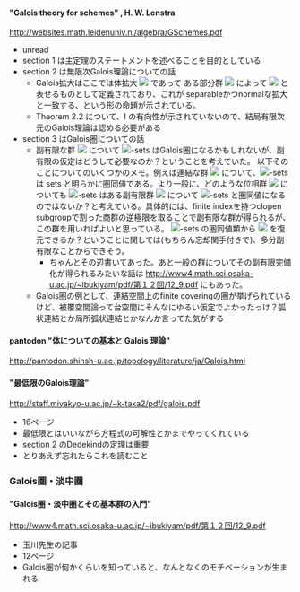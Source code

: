 #### "Galois theory for schemes” , H. W. Lenstra
http://websites.math.leidenuniv.nl/algebra/GSchemes.pdf

- unread 
- section 1 は主定理のステートメントを述べることを目的としている
- section 2 は無限次Galois理論についての話
    - Galois拡大はここでは体拡大 <img src="https://latex.codecogs.com/gif.latex?\inline&space;K\subset&space;L" /> であって
ある部分群 <img src="https://latex.codecogs.com/gif.latex?\inline&space;G\subset&space;\mathrm{Aut}(L)" /> によって
 <img src="https://latex.codecogs.com/gif.latex?\inline&space;K=L^G" /> と表せるものとして定義されており、これが
separableかつnormalな拡大と一致する、という形の命題が示されている。
    - Theorem 2.2 について、I の有向性が示されていないので、結局有限次元のGalois理論は認める必要がある
- section 3 はGalois圏についての話
    - 副有限な群 <img src="https://latex.codecogs.com/gif.latex?\inline&space;\pi" /> について 
<img src="https://latex.codecogs.com/gif.latex?\inline&space;\pi" />-sets はGalois圏になるかもしれないが、副有限の仮定はどうして必要なのか？ということを考えていた。
以下そのことについてのいくつかのメモ。例えば連結な群 <img src="https://latex.codecogs.com/gif.latex?\inline&space;G" /> について、<img src="https://latex.codecogs.com/gif.latex?\inline&space;G" />-sets は sets と明らかに圏同値である。より一般に、どのような位相群
 <img src="https://latex.codecogs.com/gif.latex?\inline&space;G" /> についても <img src="https://latex.codecogs.com/gif.latex?\inline&space;G" />-sets はある副有限群 <img src="https://latex.codecogs.com/gif.latex?\inline&space;\pi" /> について
 <img src="https://latex.codecogs.com/gif.latex?\inline&space;\pi" />-sets と圏同値になるのではないか？と考えている。具体的には、finite indexを持つclopen subgroupで割った商群の逆極限を取ることで副有限な群が得られるが、この群を用いればよいと思っている。
 <img src="https://latex.codecogs.com/gif.latex?\inline&space;\pi" />-sets の圏同値類から <img src="https://latex.codecogs.com/gif.latex?\inline&space;\pi" /> を復元できるか？ということに関しては(もちろん忘却関手付きで)、多分副有限なことからできそう。
        - ちゃんとその辺書いてあった。あと一般の群についてその副有限完備化が得られるみたいな話は http://www4.math.sci.osaka-u.ac.jp/~ibukiyam/pdf/第１２回/12_9.pdf にもあった。
    - Galois圏の例として、連結空間上のfinite coveringの圏が挙げられているけど、被覆空間論って台空間にそんなにゆるい仮定でよかったっけ？弧状連結とか局所弧状連結とかなんか言ってた気がする

#### pantodon "体についての基本と Galois 理論"
http://pantodon.shinsh-u.ac.jp/topology/literature/ja/Galois.html

#### "最低限のGalois理論"
http://staff.miyakyo-u.ac.jp/~k-taka2/pdf/galois.pdf

- 16ページ
- 最低限とはいいながら方程式の可解性とかまでやってくれている
- section 2 のDedekindの定理は重要
- とりあえず忘れたらこれを読むこと

### Galois圏・淡中圏
#### "Galois圏・淡中圏とその基本群の入門"
http://www4.math.sci.osaka-u.ac.jp/~ibukiyam/pdf/第１２回/12_9.pdf
- 玉川先生の記事
- 12ページ
- Galois圏が何かくらいを知っていると、なんとなくのモチベーションが生まれる

